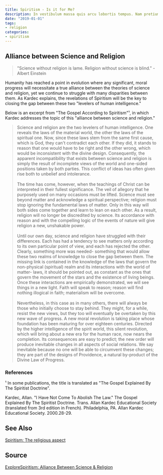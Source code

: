 ```yaml
---
title: Spiritism - Is it for Me?
description: In vestibulum massa quis arcu lobortis tempus. Nam pretium arcu in odio vulputate luctus.
date: "2019-01-01"
tags:
- religion
categories:
- spiritism
---
```


## Alliance between Science and Religion
> "Science without religion is lame. Religion without science is blind."  - Albert Einstein

Humanity has reached a point in evolution where any significant, moral progress will necessitate a true alliance between the theories of  science and religion, yet we continue to struggle with many disparities between them.  As Kardec explains, the revelations of Spiritism will be the key to closing the gap between these two "levelers of human intelligence."

Below is an excerpt from "The Gospel According to Spiritism"¹, in which Kardec addresses the topic of this "alliance between science and religion." 

> Science and religion are the two levelers of human intelligence. One reveals the laws of the material world, the other the laws of the spiritual one. Now, since these laws stem from the same first cause, which is God, they can't contradict each other. If they did, it stands to reason that one would have to be right and the other wrong, which would be inconsistent with the divine design. Consequently, the apparent incompatibility that exists between science and religion is simply the result of incomplete views of the world and one-sided positions taken by both parties. This conflict of ideas has often given rise both to unbelief and intolerance. <br><br>
> The time has come, however, when the teachings of Christ can be interpreted in their fullest significance. The veil of allegory that he purposely used on many occasions must be lifted. Science must see beyond matter and acknowledge a spiritual perspective; religion must stop ignoring the fundamental laws of matter. Only in this way will both sides come together and learn to lean on each other. As a result, religion will no longer be discredited by science. Its accordance with reason and with the compelling logic of the events of nature will give religion a new, unshakable power.   <br><br>
> Until our own day, science and religion have struggled with their differences. Each has had a tendency to see matters only according to its own particular point of view, and each has rejected the other. Clearly, something more was needed- something that would allow these two realms of knowledge to close the gap between them. The missing link is contained in the knowledge of the laws that govern the non-physical (spiritual) realm and its interactions with the world of matter- laws, it should be pointed out, as constant as the ones that govern the movement of the stars and the existence of living beings. Once these interactions are empirically demonstrated, we will see things in a new light. Faith will speak to reason; reason will find nothing illogical in faith; materialism will be overcome.   <br><br>
> Nevertheless, in this case as in many others, there will always be those who initially choose to stay behind. They might, for a while, resist the new views, but they too will eventually be overtaken by this new wave of progress. A new moral revolution is taking place whose foundation has been maturing for over eighteen centuries. Directed by the higher intelligence of the spirit world, this silent revolution, which will bring about a new era for the human race, now nears the completion. Its consequences are easy to predict; the new order will produce inevitable changes in all aspects of social relations. We say inevitable because no one will be able to circumvent these changes; they are part of the designs of Providence, a natural by-product of the Divine Law of Progress.  

### References
¹ In some publications, the title is translated as "The Gospel Explained By The Spiritist Doctrine".

Kardec, Allan. "I Have Not Come To Abolish The Law." The Gospel  Explained By The Spiritist Doctrine.  Trans. Allan Kardec Educational Society (translated from 3rd edition in French). Philadelphia, PA. Allan Kardec Educational Society. 2000.28-29.


## See Also
[Spiritism: The religious aspect](./)

## Source
[ExploreSpiritism: Alliance Between Science & Religion](//www.explorespiritism.com/religionalliance.htm)


